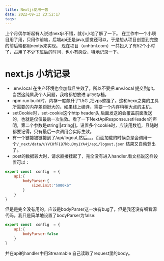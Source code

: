 ```yaml
---
title: Nextjs使用一瞥
date: 2022-09-13 23:52:17
tags:
---
```


上个月偶尔听起有人说过nextjs不错，就小小地了解了一下。
在工作中一个小项目用了用，只用作前端，后端api还是java,感觉还可以，于是想从项目创意到完整的前后端都用nextjs来实现。
现在项目（unhtml.com）一共投入了有52个小时了，占用了不少下班后的时间，也小有感受，特地记录一下。

# next.js 小坑记录


- .env.local 在生产环境也会加载且生效了，所以不要把.env.local 提交到git。当然这纯属我个人问题，我啥都想放进.git来存档。
- npm run build时，内存一度飙升了1.5G ,把vps整挂了。这和hexo之类的工具所需要的内存差距挺大的，如果线上编译，需要一个内存稍稍大点的主机。
- setCookie时，set-cookie这个http header头,后面发送的会覆盖前面发送的，也就是仅仅最后一次生效。看了一下NextApiResponse.setHeader的声明，第二个参数是string||string[]。设置多个cookie时，应该用数组，且随时都要记得，只有最后一次调用会实际生效。
- 有一个链接被链接到了/api/logout,然后。。。页面加载的时候总是会调用一个`/_next/data/uYVCOfFIB7kbuJmy1YA4j/api/logout.json` 结果又自动登出了。
- post的数据较大时，请求直接挂起了，完全没有进入handler.看文档说这样设置可以：
```javascript
export const  config  = {
	api:{
		bodyParser:{
			sizeLimit:"5000kb"
		}
	}
}
```

但是是完全没有用的，应该是bodyParser这一块有bug了，但是我还没有细看源代码。我只是简单地设置了bodyParser为false:
```javascript
export const  config  = {
	api:{
		bodyParser:false
	}
}

```
并在api的handler中用Streamable 自己读取了request里的body。